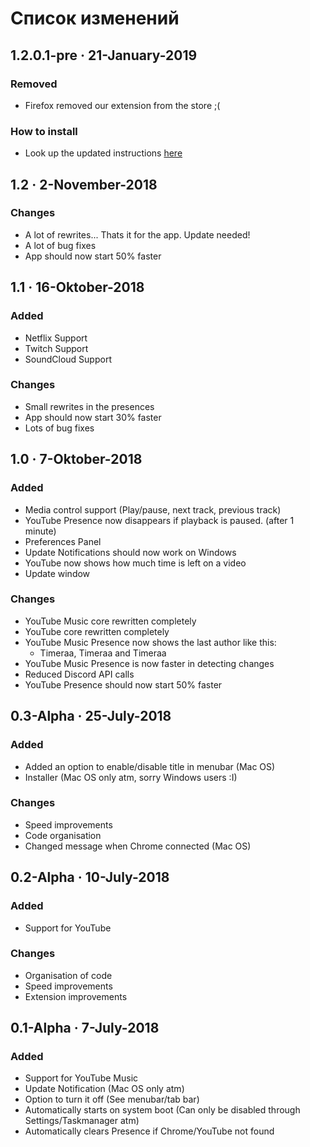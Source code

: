 # Список изменений

## 1.2.0.1-pre · 21-January-2019

### Removed

* Firefox removed our extension from the store ;\(

### How to install

*  Look up the updated instructions [here](installation/extension.md)

## 1.2 · 2-November-2018

### Changes

* A lot of rewrites... Thats it for the app. Update needed!
* A lot of bug fixes
* App should now start 50% faster

## 1.1 · 16-Oktober-2018

### Added

* Netflix Support
* Twitch Support
* SoundCloud Support

### Changes

* Small rewrites in the presences
* App should now start 30% faster
* Lots of bug fixes

## 1.0 · 7-Oktober-2018

### Added

* Media control support \(Play/pause, next track, previous track\)
* YouTube Presence now disappears if playback is paused. \(after 1 minute\)
* Preferences Panel
* Update Notifications should now work on Windows
* YouTube now shows how much time is left on a video
* Update window

### Changes

* YouTube Music core rewritten completely
* YouTube core rewritten completely
* YouTube Music Presence now shows the last author like this:
  * Timeraa, Timeraa and Timeraa
* YouTube Music Presence is now faster in detecting changes
* Reduced Discord API calls
* YouTube Presence should now start 50% faster

## 0.3-Alpha · 25-July-2018

### Added

* Added an option to enable/disable title in menubar \(Mac OS\)
* Installer \(Mac OS only atm, sorry Windows users :I\)

### Changes

* Speed improvements
* Code organisation
* Changed message when Chrome connected \(Mac OS\)

## 0.2-Alpha · 10-July-2018

### Added

* Support for YouTube

### Changes

* Organisation of code
* Speed improvements
* Extension improvements

## 0.1-Alpha · 7-July-2018

### Added

* Support for YouTube Music
* Update Notification \(Mac OS only atm\)
* Option to turn it off \(See menubar/tab bar\)
* Automatically starts on system boot \(Can only be disabled through Settings/Taskmanager atm\)
* Automatically clears Presence if Chrome/YouTube not found




